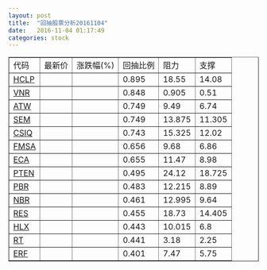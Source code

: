 ```yaml
---
layout: post
title:  "回抽股票分析20161104"
date:   2016-11-04 01:17:49
categories: stock
---
```

<script type="text/javascript">
var stockList = []
stockList.push('gb_hclp');
stockList.push('gb_vnr');
stockList.push('gb_atw');
stockList.push('gb_sem');
stockList.push('gb_csiq');
stockList.push('gb_fmsa');
stockList.push('gb_eca');
stockList.push('gb_pten');
stockList.push('gb_pbr');
stockList.push('gb_nbr');
stockList.push('gb_res');
stockList.push('gb_hlx');
stockList.push('gb_rt');
stockList.push('gb_erf');
</script>
<table border="1">
 <tr>
 <td>代码</td>
 <td>最新价</td>
 <td>涨跌幅(%)</td>
 <td>回抽比例</td>
 <td>阻力</td>
 <td>支撑</td>
</tr>
  <tr id="hclp">
  <td><a href="http://stock.finance.sina.com.cn/usstock/quotes/HCLP.html" target="_blank">HCLP</a></td><td></td><td></td><td>0.895</td><td>18.55</td><td>14.08</td></tr>
  <tr id="vnr">
  <td><a href="http://stock.finance.sina.com.cn/usstock/quotes/VNR.html" target="_blank">VNR</a></td><td></td><td></td><td>0.848</td><td>0.905</td><td>0.51</td></tr>
  <tr id="atw">
  <td><a href="http://stock.finance.sina.com.cn/usstock/quotes/ATW.html" target="_blank">ATW</a></td><td></td><td></td><td>0.749</td><td>9.49</td><td>6.74</td></tr>
  <tr id="sem">
  <td><a href="http://stock.finance.sina.com.cn/usstock/quotes/SEM.html" target="_blank">SEM</a></td><td></td><td></td><td>0.749</td><td>13.875</td><td>11.305</td></tr>
  <tr id="csiq">
  <td><a href="http://stock.finance.sina.com.cn/usstock/quotes/CSIQ.html" target="_blank">CSIQ</a></td><td></td><td></td><td>0.743</td><td>15.325</td><td>12.02</td></tr>
  <tr id="fmsa">
  <td><a href="http://stock.finance.sina.com.cn/usstock/quotes/FMSA.html" target="_blank">FMSA</a></td><td></td><td></td><td>0.656</td><td>9.68</td><td>6.86</td></tr>
  <tr id="eca">
  <td><a href="http://stock.finance.sina.com.cn/usstock/quotes/ECA.html" target="_blank">ECA</a></td><td></td><td></td><td>0.655</td><td>11.47</td><td>8.98</td></tr>
  <tr id="pten">
  <td><a href="http://stock.finance.sina.com.cn/usstock/quotes/PTEN.html" target="_blank">PTEN</a></td><td></td><td></td><td>0.495</td><td>24.12</td><td>18.725</td></tr>
  <tr id="pbr">
  <td><a href="http://stock.finance.sina.com.cn/usstock/quotes/PBR.html" target="_blank">PBR</a></td><td></td><td></td><td>0.483</td><td>12.215</td><td>8.89</td></tr>
  <tr id="nbr">
  <td><a href="http://stock.finance.sina.com.cn/usstock/quotes/NBR.html" target="_blank">NBR</a></td><td></td><td></td><td>0.461</td><td>12.995</td><td>9.64</td></tr>
  <tr id="res">
  <td><a href="http://stock.finance.sina.com.cn/usstock/quotes/RES.html" target="_blank">RES</a></td><td></td><td></td><td>0.455</td><td>18.73</td><td>14.405</td></tr>
  <tr id="hlx">
  <td><a href="http://stock.finance.sina.com.cn/usstock/quotes/HLX.html" target="_blank">HLX</a></td><td></td><td></td><td>0.443</td><td>10.015</td><td>6.8</td></tr>
  <tr id="rt">
  <td><a href="http://stock.finance.sina.com.cn/usstock/quotes/RT.html" target="_blank">RT</a></td><td></td><td></td><td>0.441</td><td>3.18</td><td>2.25</td></tr>
  <tr id="erf">
  <td><a href="http://stock.finance.sina.com.cn/usstock/quotes/ERF.html" target="_blank">ERF</a></td><td></td><td></td><td>0.401</td><td>7.47</td><td>5.75</td></tr>
</table>
